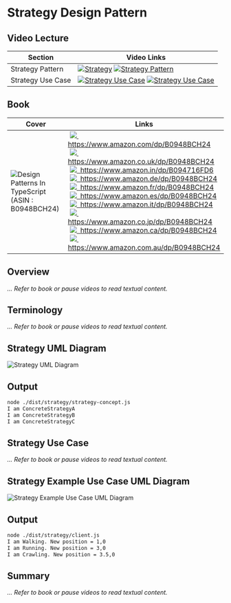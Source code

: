 # Strategy Design Pattern

## Video Lecture

| Section           | Video Links                                                                                                                                                                                                          |
| ----------------- | -------------------------------------------------------------------------------------------------------------------------------------------------------------------------------------------------------------------- |
| Strategy Pattern  | <a class="udemyVideoLink" href="https://www.udemy.com/course/design-patterns-typescript/learn/lecture/27133748/?referralCode=6384C079FB0A503DB9D9" target="_blank" title="Strategy"><img src="../img/udemy_btn_sm.gif" alt="Strategy"/></a>&nbsp;<a id="ytVideoLink" href="https://www.youtube.com/watch?v=J7DtdyIIvMM&list=PLKWUX7aMnlELvv8bXquIgxXYyHH5SFlaP" target="_blank" title="Strategy Pattern"><img src="../img/yt_btn_sm.gif" alt="Strategy Pattern"/></a>   |
| Strategy Use Case | <a class="udemyVideoLink" href="https://www.udemy.com/course/design-patterns-typescript/learn/lecture/27133752/?referralCode=6384C079FB0A503DB9D9" target="_blank" title="Strategy Use Case"><img src="../img/udemy_btn_sm.gif" alt="Strategy Use Case"/></a>&nbsp;<a id="ytVideoLink" href="https://www.youtube.com/watch?v=v2H-QGbkV6s&list=PLKWUX7aMnlELvv8bXquIgxXYyHH5SFlaP" target="_blank" title="Strategy Use Case"><img src="../img/yt_btn_sm.gif" alt="Strategy Use Case"/></a> |

## Book 

Cover | Links
-|-
![Design Patterns In TypeScript (ASIN : B0948BCH24)](../img/dp_typescript_125.jpg) | &nbsp;<a href="https://www.amazon.com/dp/B0948BCH24"><img src="../img/flag_us.gif">&nbsp; https://www.amazon.com/dp/B0948BCH24</a><br/>&nbsp;<a href="https://www.amazon.co.uk/dp/B0948BCH24"><img src="../img/flag_uk.gif">&nbsp; https://www.amazon.co.uk/dp/B0948BCH24</a><br/>&nbsp;<a href="https://www.amazon.in/dp/B094716FD6"><img src="../img/flag_in.gif">&nbsp; https://www.amazon.in/dp/B094716FD6</a><br/>&nbsp;<a href="https://www.amazon.de/dp/B0948BCH24"><img src="../img/flag_de.gif">&nbsp; https://www.amazon.de/dp/B0948BCH24</a><br/>&nbsp;<a href="https://www.amazon.fr/dp/B0948BCH24"><img src="../img/flag_fr.gif">&nbsp; https://www.amazon.fr/dp/B0948BCH24</a><br/>&nbsp;<a href="https://www.amazon.es/dp/B0948BCH24"><img src="../img/flag_es.gif">&nbsp; https://www.amazon.es/dp/B0948BCH24</a><br/>&nbsp;<a href="https://www.amazon.it/dp/B0948BCH24"><img src="../img/flag_it.gif">&nbsp; https://www.amazon.it/dp/B0948BCH24</a><br/>&nbsp;<a href="https://www.amazon.co.jp/dp/B0948BCH24"><img src="../img/flag_jp.gif">&nbsp; https://www.amazon.co.jp/dp/B0948BCH24</a><br/>&nbsp;<a href="https://www.amazon.ca/dp/B0948BCH24"><img src="../img/flag_ca.gif">&nbsp; https://www.amazon.ca/dp/B0948BCH24</a><br/>&nbsp;<a href="https://www.amazon.com.au/dp/B0948BCH24"><img src="../img/flag_au.gif">&nbsp; https://www.amazon.com.au/dp/B0948BCH24</a>


## Overview

_... Refer to book or pause videos to read textual content._

## Terminology

_... Refer to book or pause videos to read textual content._

## Strategy UML Diagram

![Strategy UML Diagram](../img/strategy_concept.svg)

## Output

```bash
node ./dist/strategy/strategy-concept.js
I am ConcreteStrategyA
I am ConcreteStrategyB
I am ConcreteStrategyC
```

## Strategy Use Case

_... Refer to book or pause videos to read textual content._

## Strategy Example Use Case UML Diagram

![Strategy Example Use Case UML Diagram](../img/strategy_example.svg)

## Output

```bash
node ./dist/strategy/client.js
I am Walking. New position = 1,0
I am Running. New position = 3,0
I am Crawling. New position = 3.5,0
```

## Summary

_... Refer to book or pause videos to read textual content._
